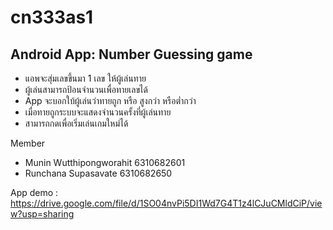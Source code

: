 # cn333as1
## Android App: Number Guessing game
- แอพจะสุ่มเลขขึ้นมา 1 เลข ให้ผู้เล่นทาย
- ผู้เล่นสามารถป้อนจำนวนเพื่อทายเลขได้
- App จะบอกใบ้ผู้เล่นว่าทายถูก หรือ สูงกว่า หรือต่ำกว่า
- เมื่อทายถูกระบบจะแสดงจำนวนครั้งที่ผู้เล่นทาย
- สามารถกดเพื่อเริ่มเล่นเกมใหม่ได้

Member
- Munin Wutthipongworahit 6310682601
- Runchana Supasavate 6310682650

App demo : https://drive.google.com/file/d/1SO04nvPi5DI1Wd7G4T1z4lCJuCMldCiP/view?usp=sharing

